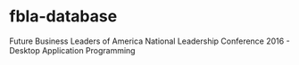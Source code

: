# fbla-database
Future Business Leaders of America National Leadership Conference 2016 - Desktop Application Programming
